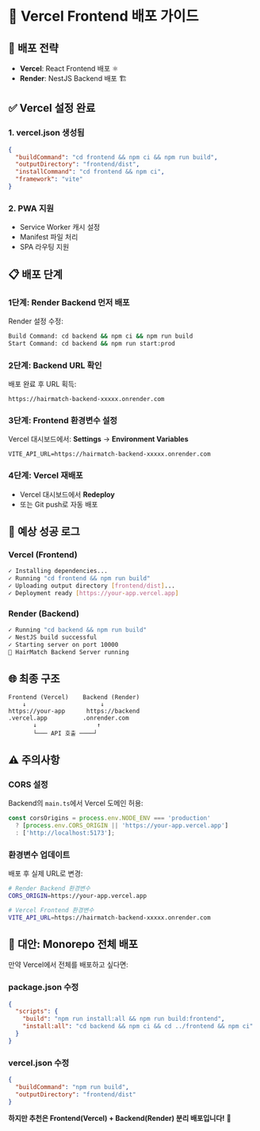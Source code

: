 # 🚀 Vercel Frontend 배포 가이드

## 🎯 **배포 전략**
- **Vercel**: React Frontend 배포 ⚛️
- **Render**: NestJS Backend 배포 🏗️

## ✅ **Vercel 설정 완료**

### **1. vercel.json 생성됨**
```json
{
  "buildCommand": "cd frontend && npm ci && npm run build",
  "outputDirectory": "frontend/dist",
  "installCommand": "cd frontend && npm ci",
  "framework": "vite"
}
```

### **2. PWA 지원**
- Service Worker 캐시 설정
- Manifest 파일 처리
- SPA 라우팅 지원

## 📋 **배포 단계**

### **1단계: Render Backend 먼저 배포**

Render 설정 수정:
```bash
Build Command: cd backend && npm ci && npm run build
Start Command: cd backend && npm run start:prod
```

### **2단계: Backend URL 확인**
배포 완료 후 URL 획득:
```
https://hairmatch-backend-xxxxx.onrender.com
```

### **3단계: Frontend 환경변수 설정**

Vercel 대시보드에서:
**Settings** → **Environment Variables**

```
VITE_API_URL=https://hairmatch-backend-xxxxx.onrender.com
```

### **4단계: Vercel 재배포**
- Vercel 대시보드에서 **Redeploy**
- 또는 Git push로 자동 배포

## 🔧 **예상 성공 로그**

### **Vercel (Frontend)**
```bash
✓ Installing dependencies...
✓ Running "cd frontend && npm run build"
✓ Uploading output directory [frontend/dist]...
✓ Deployment ready [https://your-app.vercel.app]
```

### **Render (Backend)**  
```bash
✓ Running "cd backend && npm run build"
✓ NestJS build successful
✓ Starting server on port 10000
🚀 HairMatch Backend Server running
```

## 🌐 **최종 구조**

```
Frontend (Vercel)    Backend (Render)
    ↓                     ↓
https://your-app      https://backend
.vercel.app          .onrender.com
       ↓                 ↑
       └─── API 호출 ────┘
```

## ⚠️ **주의사항**

### **CORS 설정**
Backend의 `main.ts`에서 Vercel 도메인 허용:
```typescript
const corsOrigins = process.env.NODE_ENV === 'production'
  ? [process.env.CORS_ORIGIN || 'https://your-app.vercel.app']
  : ['http://localhost:5173'];
```

### **환경변수 업데이트**
배포 후 실제 URL로 변경:
```bash
# Render Backend 환경변수
CORS_ORIGIN=https://your-app.vercel.app

# Vercel Frontend 환경변수  
VITE_API_URL=https://hairmatch-backend-xxxxx.onrender.com
```

## 🚨 **대안: Monorepo 전체 배포**

만약 Vercel에서 전체를 배포하고 싶다면:

### **package.json 수정**
```json
{
  "scripts": {
    "build": "npm run install:all && npm run build:frontend",
    "install:all": "cd backend && npm ci && cd ../frontend && npm ci"
  }
}
```

### **vercel.json 수정**  
```json
{
  "buildCommand": "npm run build",
  "outputDirectory": "frontend/dist"
}
```

**하지만 추천은 Frontend(Vercel) + Backend(Render) 분리 배포입니다!** 🎯 